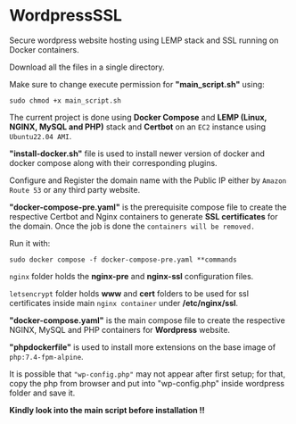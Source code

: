 # WordpressSSL
Secure wordpress website hosting using LEMP stack and SSL running on Docker containers.

Download all the files in a single directory.

Make sure to change execute permission for **"main_script.sh"** using: 
```
sudo chmod +x main_script.sh
```

The current project is done using **Docker Compose** and **LEMP (Linux, NGINX, MySQL and PHP)** stack and **Certbot** on an ```EC2``` instance using ```Ubuntu22.04 AMI```.

**"install-docker.sh"** file is used to install newer version of docker and docker compose along with their corresponding plugins.

Configure and Register the domain name with the Public IP either by ```Amazon Route 53``` or any third party website.

**"docker-compose-pre.yaml"** is the prerequisite compose file to create the respective Certbot and Nginx containers to generate **SSL certificates** for the domain.
Once the job is done the ```containers will be removed.```

Run it with:
```
sudo docker compose -f docker-compose-pre.yaml **commands
```

```nginx``` folder holds the **nginx-pre** and **nginx-ssl** configuration files.

```letsencrypt``` folder holds **www** and **cert** folders to be used for ssl certificates inside main ```nginx container``` under **/etc/nginx/ssl**.

**"docker-compose.yaml"** is the main compose file to create the respective NGINX, MySQL and PHP containers for **Wordpress** website.

**"phpdockerfile"** is used to install more extensions on the base image of ```php:7.4-fpm-alpine```.

It is possible that ```"wp-config.php"``` may not appear after first setup; for that, copy the php from browser and put into "wp-config.php" inside wordpress folder and save it.

**Kindly look into the main script before installation !!**
